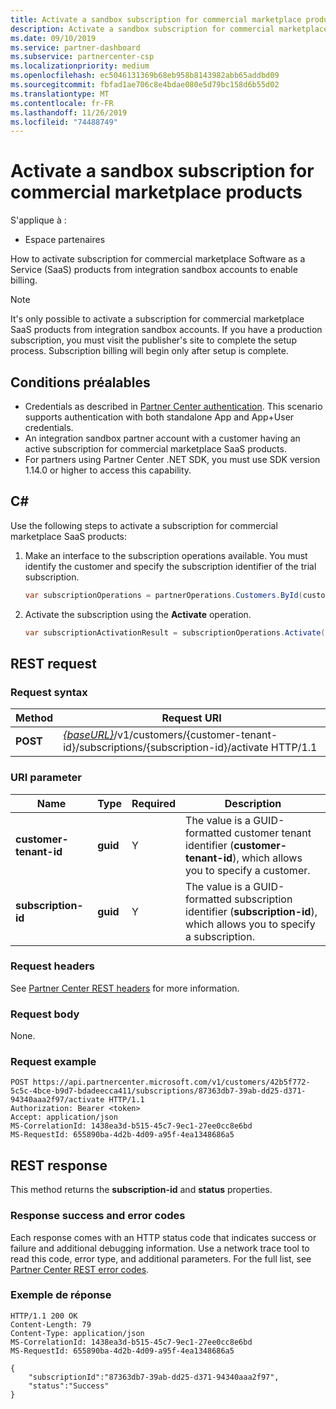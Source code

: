 ```yaml
---
title: Activate a sandbox subscription for commercial marketplace products
description: Activate a sandbox subscription for commercial marketplace products.
ms.date: 09/10/2019
ms.service: partner-dashboard
ms.subservice: partnercenter-csp
ms.localizationpriority: medium
ms.openlocfilehash: ec5046131369b68eb958b8143982abb65addbd09
ms.sourcegitcommit: fbfad1ae706c8e4bdae080e5d79bc158d6b55d02
ms.translationtype: MT
ms.contentlocale: fr-FR
ms.lasthandoff: 11/26/2019
ms.locfileid: "74488749"
---
```

# <a name="activate-a-sandbox-subscription-for-commercial-marketplace-products"></a>Activate a sandbox subscription for commercial marketplace products

S'applique à :

- Espace partenaires

How to activate subscription for commercial marketplace Software as a Service (SaaS) products from integration sandbox accounts to enable billing.

>[!NOTE]
>It's only possible to activate a subscription for commercial marketplace SaaS products from integration sandbox accounts. If you have a production subscription, you must visit the publisher's site to complete the setup process. Subscription billing will begin only after setup is complete.

## <a name="prerequisites"></a>Conditions préalables

- Credentials as described in [Partner Center authentication](partner-center-authentication.md). This scenario supports authentication with both standalone App and App+User credentials.
- An integration sandbox partner account with a customer having an active subscription for commercial marketplace SaaS products.
- For partners using Partner Center .NET SDK, you must use SDK version 1.14.0 or higher to access this capability.

## <a name="c"></a>C#

Use the following steps to activate a subscription for commercial marketplace SaaS products:

1. Make an interface to the subscription operations available. You must identify the customer and specify the subscription identifier of the trial subscription.

    ``` csharp
    var subscriptionOperations = partnerOperations.Customers.ById(customerId).Subscriptions.ById(subscriptionId);

2. Activate the subscription using the **Activate** operation.

    ``` csharp
    var subscriptionActivationResult = subscriptionOperations.Activate();
## REST request

### Request syntax

| Method     | Request URI                                                                            |
|------------|----------------------------------------------------------------------------------------|
| **POST** | [*{baseURL}*](partner-center-rest-urls.md)/v1/customers/{customer-tenant-id}/subscriptions/{subscription-id}/activate HTTP/1.1 |

### URI parameter

| Name                   | Type     | Required | Description                                                                                                                                            |
|------------------------|----------|----------|--------------------------------------------------------------------------------------------------------------------------------------------------------|
| **customer-tenant-id** | **guid** | Y | The value is a GUID-formatted customer tenant identifier (**customer-tenant-id**), which allows you to specify a customer. |
| **subscription-id** | **guid** | Y | The value is a GUID-formatted subscription identifier (**subscription-id**), which allows you to specify a subscription. |

### Request headers

See [Partner Center REST headers](headers.md) for more information.

### Request body

None.

### Request example

```http
POST https://api.partnercenter.microsoft.com/v1/customers/42b5f772-5c5c-4bce-b9d7-bdadeecca411/subscriptions/87363db7-39ab-dd25-d371-94340aaa2f97/activate HTTP/1.1
Authorization: Bearer <token>
Accept: application/json
MS-CorrelationId: 1438ea3d-b515-45c7-9ec1-27ee0cc8e6bd
MS-RequestId: 655890ba-4d2b-4d09-a95f-4ea1348686a5

```

## <a name="rest-response"></a>REST response

This method returns the **subscription-id** and **status** properties.

### <a name="response-success-and-error-codes"></a>Response success and error codes

Each response comes with an HTTP status code that indicates success or failure and additional debugging information. Use a network trace tool to read this code, error type, and additional parameters. For the full list, see [Partner Center REST error codes](error-codes.md).

### <a name="response-example"></a>Exemple de réponse

```http
HTTP/1.1 200 OK
Content-Length: 79
Content-Type: application/json
MS-CorrelationId: 1438ea3d-b515-45c7-9ec1-27ee0cc8e6bd
MS-RequestId: 655890ba-4d2b-4d09-a95f-4ea1348686a5

{
    "subscriptionId":"87363db7-39ab-dd25-d371-94340aaa2f97",
    "status":"Success"
}
```
